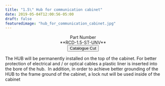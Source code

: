 ```yaml
---
title: "1.5\" Hub for communication cabinet"
date: 2019-05-04T12:00:56-05:00
draft: false
featuredimage: "hub_for_communication_cabinet.jpg"
---
```

<center>
Part Number
<br>
**RCD-1.5-ST-UNV**
<br>
<a target="none" href="../../catalogue/RCD-1.5-ST-CatCut.pdf"><button class="btn btn-sm">Catalogue Cut</button></a>
</center>

The HUB will be permanently installed on the top of the cabinet.
For better protection of electrical and / or optical cables a plastic liner is inserted into the bore of the hub. ​ In addition, in order to achieve better grounding of the HUB to the frame ground of the cabinet, a lock nut will be used inside of the cabinet